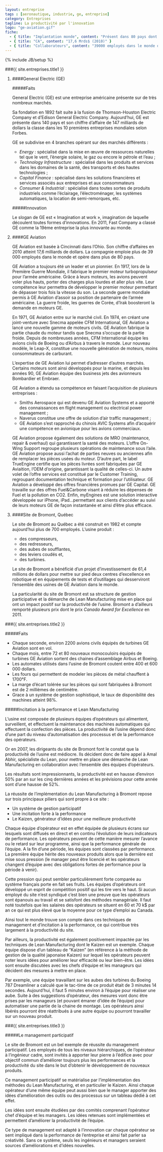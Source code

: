 ```yaml
---
layout: entreprise
tags : [aeronautique, industrie, ge, entreprise]
category: Entreprises
tagline: La productivité par l'innovation
logo: "ge-aviation.gif"
fiche:
  - { title: "Implantation monde", content: "Présent dans 80 pays dont 2 sites au Canada (Orillia, Ontario et Bromont, Québec)" }
  - { title: "CA", content: "17,6 Mrds$ (2010)" }
  - { title: "Collaborateurs", content: "39000 employés dans le monde dont plus de 700 sur le site de Bromont" }
---
```

{% include JB/setup %}

###{{ site.entreprises.title1 }}

1.	####General Electric (GE)

	#####Faits
		
	General Electric (GE) est une entreprise américaine présente sur de très nombreux marchés.
	
	Sa fondation en 1892 fait suite à la fusion de Thomson-Houston Electric Company et d’Edison General Electric Company. Aujourd’hui, GE est présente dans 140 pays et son chiffre d’affaire de 147 milliards de dollars la classe dans les 10 premières entreprises mondiales selon Forbes.
	
	GE se subdivise en 4 branches opérant sur des marchés différents :
	 - *Energy* : spécialisé dans la mise en œuvre de ressources naturelles tel que le vent, l’énergie solaire, le gaz ou encore le pétrole et l’eau ;
	 - *Technology Infrastructure* : spécialisé dans les produits et services dans les domaines de la santé, des transports et des hautes technologies ;
	 - *Capital Finance* : spécialisé dans les solutions financières et services associés aux entreprises et aux consommateurs
	 - *Consumer & Industrial* : spécialisé dans toutes sortes de produits industriels comme l’éclairage, l’électroménager, les systèmes automatiques, la location de semi-remorques, etc.
	
	#####Innovation
	
	Le slogan de GE est « Imagination at work », imagination de laquelle découlent toutes formes d’innovations. En 2011, Fast Company a classé GE comme la 19ème entreprise la plus innovante au monde.

2.	####GE Aviation
	
	GE Aviation est basée à Cincinnati dans l’Ohio. Son chiffre d’affaires en 2010 atteint 17,6 milliards de dollars. La compagnie emploie plus de 39 000 employés dans le monde et opère dans plus de 80 pays.
	
	GE Aviation a toujours été un leader et un pionnier. En 1917, lors de la Première Guerre Mondiale, il fabrique le premier moteur turbopropulseur pour l’armée américaine. Grâce à leurs moteurs, les avions peuvent voler plus hauts, porter des charges plus lourdes et aller plus vite. Leur compétence leur permettra de  développer le premier moteur permettant de dépasser trois fois la vitesse du son. La seconde guerre mondiale permis à GE Aviation d’assoir sa position de partenaire de l’armée américaine. La guerre froide, les guerres de Corée, d’Irak boosteront la demande en moteurs GE. 
	
	En 1971, GE Aviation entre sur le marché civil. En 1974, en créant une joint-venture avec Snecma appelée CFM International, GE Aviation a lancé une nouvelle gamme de moteurs civils. GE Aviation fabrique la partie chaude du moteur tandis que Snecma s’occupe de la partie froide. Depuis de nombreuses années, CFM International équipe les avions civils de Boeing ou d’Airbus à travers le monde. Leur nouveau modèle, le Leap-X, constitue une nouvelle génération de moteurs, moins consommateurs de carburant. 
	
	L’expertise de GE Aviation lui permet d’adresser d’autres marchés. Certains moteurs sont ainsi développés pour la marine, et depuis les années 90, GE Aviation équipe des business jets des avionneurs Bombardier et Embraer. 
	
	
	GE Aviation a étendu sa compétence en faisant l’acquisition de plusieurs entreprises :
	 - Smiths Aerospace qui est devenu GE Aviation Systems et a apporté des connaissances en flight management ou electrical power management ;
	 - Naverus constitue une offre de solution d’air traffic management ;
	 - GE Aviation s’est rapproché du chinois AVIC Systems afin d’acquérir une compétence en avionique pour les avions commerciaux. 
	
	GE Aviation propose également des solutions de MRO (maintenance, repair & overhaul)  qui garantissent la santé des moteurs. L’offre On-Wing Support regroupe plusieurs opérations de maintenance sous l’aile. GE Aviation propose aussi l’achat de parties neuves ou anciennes afin de remplacer les pièces usées du moteur. D’autre part, le label TrueEngine certifie que les pièces livrées sont fabriquées par GE Aviaition, l’OEM d’origine, garantissant la qualité de celles-ci.  Un autre volet de l’offre services est constitué par le Customer Training, regroupant documentation technique et formation pour l’utilisateur. GE Aviation a développé des offres financières promues par GE Capital. GE travaille sur des offres Fuel&Carbone visant à réduire les dépenses de Fuel et la pollution en CO2. Enfin, myEngines est une solution interactive développée sur iPhone, iPad…permettant aux clients d’accéder au suivi de leurs moteurs GE de façon instantanée et ainsi d’être plus efficace.

3.	####Site de Bromont, Québec

	Le site de Bromont au Québec a été construit en 1982 et compte aujourd’hui plus de 700 employés. L’usine produit :
	 - des compresseurs,
	 - des redresseurs,
	 - des aubes de soufflantes,
	 - des leviers coudés et,
	 - des turbines.
	
	Le site de Bromont a bénéficié d’un projet d’investissement de 61,4 millions de dollars pour mettre sur pied deux centres d’excellence en robotique et en équipements de tests et d’outillages qui desserviront l’ensemble des usines de GE Aviation dans le monde.
	
	La particularité du site de Bromont est sa structure de gestion participative et la démarche de Lean Manufacturing mise en place qui ont un impact positif sur la productivité de l’usine. Bromont a d’ailleurs remporté plusieurs prix dont le prix *Canada Award for Excellence* en 2011.

###{{ site.entreprises.title2 }}

#####Faits
 - Chaque seconde, environ 2200 avions civils équipés de turbines GE Aviation sont en vol.
 - Chaque mois, entre 72 et 80 nouveaux monocouloirs équipés de turbines GE Aviation sortent des chaines d’assemblage Airbus et Boeing.
 - Les automates utilisés dans l’usine de Bromont coutent entre 400 et 600 000 dollars.
 - Les fours qui permettent de modeler les pièces de métal chauffent à 1700°F.
 - La marge d’écart tolérée sur les pièces qui sont fabriquées à Bromont est de 2 millièmes de centimètre.
 - Grace à un système de gestion sophistiqué, le taux de disponibilité des machines atteint 98%.

#####Incitation à la performance et Lean Manufacturing

L’usine est composée de plusieurs équipes d’opérateurs qui alimentent, surveillent, et effectuent la maintenance des machines automatiques qui effectuent la confection des pièces. La productivité de l’usine dépend donc d’une part du niveau d’automatisation des processus et de la performance des opérateurs.

Or en 2007, les dirigeants du site de Bromont font le constat que la productivité de l’usine est médiocre. Ils décident donc de faire appel à Amal Abhir, spécialiste du Lean, pour mettre en place une démarche de Lean Manufacturing en collaboration avec l’ensemble des équipes d’opérateurs.

Les résultats sont impressionnants, la productivité est en hausse d’environ 50% par an sur les cinq dernières années et les prévisions pour cette année sont d’une hausse de 52%.

La réussite de l’implémentation du Lean Manufacturing à Bromont repose sur trois principaux piliers qui sont propre à ce site : 
 - Un système de gestion participatif
 - Une incitation forte à la performance
 - Le Kaizen, générateur d’idées pour une meilleure productivité

Chaque équipe d’opérateur est en effet équipée de plusieurs écrans sur lesquels sont diffusés en direct et en continu l’évolution de leurs indicateurs de performance. Les opérateurs peuvent de cette manière mesurer l’avance ou le retard sur leur programme, ainsi que la performance générale de l’équipe. A la fin d’une période, les équipes sont classées par performance. La première équipe hérite des nouveaux produits alors que la dernière est mise sous pression (le manager peut être licencié et les opérateurs changent d’équipe avec des obligations fortes de performance pour la période à venir).

Cette pression qui peut sembler particulièrement forte comparée au système français porte en fait ses fruits. Les équipes d’opérateurs ont développé un esprit de compétition positif qui les tire vers le haut. Si aucun employé du site n’est syndiqué c’est bien une preuve que les opérateurs sont épanouis au travail et se satisfont des méthodes managériale. Il faut noté toutefois que les salaires des opérateurs se situent en 60 et 70 k$ par an ce qui est plus élevé que la moyenne pour ce type d’emploi au Canada.

Ainsi tout le monde trouve son compte dans ces techniques de management et d’incitation à la performance, ce qui contribue très largement à la productivité du site.

Par ailleurs, la productivité est également positivement impactée par les techniques de Lean Manufacturing dont le Kaizen est un exemple. Chaque équipe dispose d’un tableau de “Kaizen” (en référence à la méthode de gestion de la qualité japonaise Kaizen) sur lequel les opérateurs peuvent noter leurs idées pour améliorer leur efficacité ou leur bien-être. Les idées sont ensuite discutées avec les chefs d’équipe et les manageurs qui décident des mesures à mettre en place.

Par exemple, une équipe travaillant sur les aubes des turbines du Boeing 787 Dreamliner a calculé que le tac-time de ce produit était de 3 minutes 14 secondes. Aujourd’hui, il faut 5 minutes environ à l’équipe pour réaliser une aube. Suite à des suggestions d’opérateur, des mesures vont donc être prises par les manageurs (et pouvant émaner d’idée de l’équipe) pour automatiser une partie de la chaine de montage. Les opérateurs ainsi libérés pourront être réattribués à une autre équipe ou pourront travailler sur un nouveau produit.

###{{ site.entreprises.title3 }}

#####Le management participatif

Le site de Bromont est un bel exemple de réussite du management participatif. Les employés de tous les niveaux hiérarchiques, de l’opérateur à l’ingénieur cadre, sont invités à apporter leur pierre à l’édifice avec pour objectif commun d’améliorer toujours plus les performances et la productivité du site dans le but d’obtenir le développement de nouveaux produits.

Ce management participatif se matérialise par l’implémentation des méthodes du Lean Manufacturing, et en particulier le Kaizen. Ainsi chaque opérateur d’une même équipe peut aussi bien que le manager apporter des idées d’amélioration des outils ou des processus sur un tableau dédié à cet effet.

Les idées sont ensuite étudiées par des comités comprenant l’opérateur chef d’équipe et les managers. Les idées retenues sont implémentées et permettent d’améliorer la productivité de l’équipe.

Ce type de management est adapté à l’innovation car chaque opérateur se sent impliqué dans la performance de l’entreprise et ainsi fait parler sa créativité. Sans ce système, seuls les ingénieurs et managers seraient sources d’améliorations et d’idées nouvelles.
